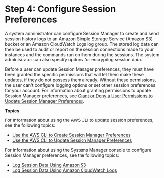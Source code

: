 # Step 4: Configure Session Preferences<a name="session-manager-getting-started-configure-preferences"></a>

A system administrator can configure Session Manager to create and send session history logs to an Amazon Simple Storage Service \(Amazon S3\) bucket or an Amazon CloudWatch Logs log group\. The stored log data can then be used to audit or report on the session connections made to your instances and the commands run on them during the sessions\. The system administrator can also specify options for encrypting session data\.

Before a user can update Session Manager preferences, they must have been granted the specific permissions that will let them make these updates, if they do not possess them already\. Without these permissions, the user can't configure logging options or set other session preferences for your account\. For information about granting permissions to update Session Manager preferences, see [Grant or Deny a User Permissions to Update Session Manager Preferences](preference-setting-permissions.md)\.

**Topics**

For information about using the AWS CLI to update session preferences, see the following topics:
+ [Use the AWS CLI to Create Session Manager Preferences](getting-started-create-preferences-cli.md)
+ [Use the AWS CLI to Update Session Manager Preferences](getting-started-configure-preferences-cli.md)

For information about using the Systems Manager console to configure Session Manager preferences, see the following topics:
+ [Log Session Data Using Amazon S3](session-manager-logging-auditing.md#session-manager-logging-auditing-s3)
+ [Log Session Data Using Amazon CloudWatch Logs](session-manager-logging-auditing.md#session-manager-logging-auditing-cloudwatch-logs)